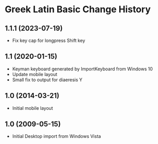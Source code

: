Greek Latin Basic Change History
====================

1.1.1 (2023-07-19)
------------------
* Fix key cap for longpress Shift key

1.1 (2020-01-15)
----------------
* Keyman keyboard generated by ImportKeyboard from Windows 10
* Update mobile layout
* Small fix to output for diaeresis Y

1.0 (2014-03-21)
----------------
* Initial mobile layout

1.0 (2009-05-15)
----------------------
* Initial Desktop import from Windows Vista

